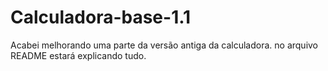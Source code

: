 # Calculadora-base-1.1
Acabei melhorando uma parte da versão antiga da calculadora. no arquivo README estará explicando tudo.
